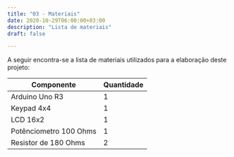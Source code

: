 ```yaml
---
title: "03 - Materiais"
date: 2020-10-29T06:00:00+03:00
description: "Lista de materiais"
draft: false

---
```


A seguir encontra-se a lista de materiais utilizados para a elaboração deste projeto:

Componente | Quantidade
---------- | ----------
Arduino Uno R3 | 1
Keypad 4x4 | 1
LCD 16x2 | 1
Potênciometro 100 Ohms | 1
Resistor de 180 Ohms | 2
